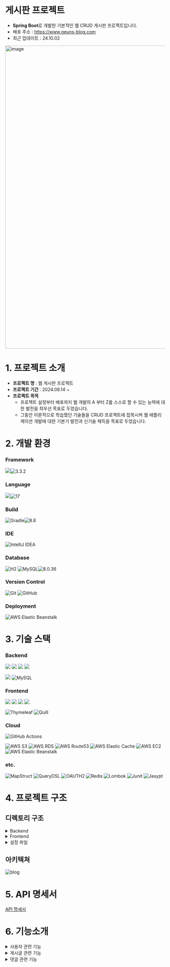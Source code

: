 # 게시판 프로젝트
- **Spring Boot**로 개발한 기본적인 웹 CRUD 게시판 프로젝트입니다.
- 배포 주소 : https://www.geuns-blog.com
- 최근 업데이트 : 24.10.02

<img width="956" alt="image" src="https://github.com/user-attachments/assets/75a4408d-11b3-4715-a4fa-37aad18b8c42">

# 1. 프로젝트 소개
- **프로젝트 명** : 웹 게시판 프로젝트
- **프로젝트 기간** : 2024.08.14 ~
- **프로젝트 목적**
  - 프로젝트 설정부터 배포까지 웹 개발의 A 부터 Z를 스스로 할 수 있는 능력에 대한 발전을 최우선 목표로 두었습니다.
  - 그동안 이론적으로 학습했던 기술들을 CRUD 프로젝트에 접목시켜 웹 애플리케이션 개발에 대한 기본기 발전과 신기술 체득을 목표로 두었습니다.

 # 2. 개발 환경

### Framework 
<img src="https://img.shields.io/badge/springboot-6DB33F?style=for-the-badge&logo=springboot&logoColor=white">![3.3.2](https://img.shields.io/badge/3.3.2-%23000000?style=for-the-badge&logo=3.3.2&logoColor=white)

### Language
<img src="https://img.shields.io/badge/Java-ED8B00?style=for-the-badge&logo=openjdk&logoColor=white">![17](https://img.shields.io/badge/17-%23000000?style=for-the-badge&logo=17&logoColor=white)
 
### Build
![Gradle](https://img.shields.io/badge/Gradle-02303A.svg?style=for-the-badge&logo=Gradle&logoColor=white)![8.8](https://img.shields.io/badge/8.8-%23000000?style=for-the-badge&logo=8.8&logoColor=white)

### IDE
![IntelliJ IDEA](https://img.shields.io/badge/IntelliJIDEA-000000.svg?style=for-the-badge&logo=intellij-idea&logoColor=white)

### Database
![H2](https://img.shields.io/badge/H2-%230854C1?style=for-the-badge&logo=H2&logoColor=white)
![MySQL](https://img.shields.io/badge/mysql-4479A1.svg?style=for-the-badge&logo=mysql&logoColor=white)![8.0.36](https://img.shields.io/badge/8.0.36-%23000000?style=for-the-badge&logo=8.0.36&logoColor=white)

### Version Control
![Git](https://img.shields.io/badge/git-%23F05033.svg?style=for-the-badge&logo=git&logoColor=white)
![GitHub](https://img.shields.io/badge/github-%23121011.svg?style=for-the-badge&logo=github&logoColor=white)

### Deployment
![AWS Elastic Beanstalk](https://img.shields.io/badge/amazon%20elastic%20beanstalk-%2383B81A?style=for-the-badge&logo=amazonelb&logoColor=white)

# 3. 기술 스택

### Backend

<img src="https://img.shields.io/badge/Java-ED8B00?style=for-the-badge&logo=openjdk&logoColor=white"> <img src="https://img.shields.io/badge/spring-6DB33F?style=for-the-badge&logo=spring&logoColor=white"> <img src="https://img.shields.io/badge/springboot-6DB33F?style=for-the-badge&logo=springboot&logoColor=white"> <img src="https://img.shields.io/badge/Spring_Security-6DB33F?style=for-the-badge&logo=Spring-Security&logoColor=white">

<img src="https://img.shields.io/badge/Hibernate-59666C?style=for-the-badge&logo=Hibernate&logoColor=white"> ![MySQL](https://img.shields.io/badge/mysql-4479A1.svg?style=for-the-badge&logo=mysql&logoColor=white)

### Frontend

<img src="https://img.shields.io/badge/HTML-239120?style=for-the-badge&logo=html5&logoColor=white"> <img src="https://img.shields.io/badge/CSS-239120?&style=for-the-badge&logo=css3&logoColor=white"> <img src="https://img.shields.io/badge/JavaScript-F7DF1E?style=for-the-badge&logo=JavaScript&logoColor=white"> <img src="https://img.shields.io/badge/Bootstrap-563D7C?style=for-the-badge&logo=bootstrap&logoColor=white">

![Thymeleaf](https://img.shields.io/badge/Thymeleaf-%23005C0F.svg?style=for-the-badge&logo=Thymeleaf&logoColor=white) ![Quill](https://img.shields.io/badge/Quill-52B0E7?style=for-the-badge&logo=apache&logoColor=white)

### Cloud

![GitHub Actions](https://img.shields.io/badge/github%20actions-%232671E5.svg?style=for-the-badge&logo=githubactions&logoColor=white) 

![AWS S3](https://img.shields.io/badge/Amazon%20S3-569A31?style=for-the-badge&logo=Amazon%20S3&logoColor=white)
![AWS RDS](https://img.shields.io/badge/amazon%20rds-%23527FFF?style=for-the-badge&logo=amazon%20rds&logoColor=white)
![AWS Route53](https://img.shields.io/badge/amazon%20route53-%238C4FFF?style=for-the-badge&logo=amazonroute53&logoColor=white)
![AWS Elastic Cache](https://img.shields.io/badge/amazon%20elasticache-%23C925D1?style=for-the-badge&logo=amazonelasticache&logoColor=white)
![AWS EC2](https://img.shields.io/badge/amazon%20ec2-%23FF9900?style=for-the-badge&logo=amazonec2&logoColor=white)
![AWS Elastic Beanstalk](https://img.shields.io/badge/amazon%20elastic%20beanstalk-%2383B81A?style=for-the-badge&logo=amazonelb&logoColor=white)


### etc.

![MapStruct](https://img.shields.io/badge/mapstruct-%23D0271D?style=for-the-badge&logo=map%20struct&logoColor=white)
![QueryDSL](https://img.shields.io/badge/querydsl-%2331A8FF?style=for-the-badge&logoColor=white)
![OAUTH2](https://img.shields.io/badge/oauth2-%23000B1D?style=for-the-badge&logoColor=white)
![Redis](https://img.shields.io/badge/redis-%23DD0031.svg?style=for-the-badge&logo=redis&logoColor=white)
![Lombok](https://img.shields.io/badge/lombok-%23FF0000?style=for-the-badge&logoColor=white)
![Junit](https://img.shields.io/badge/junit5-%2325A162?style=for-the-badge&logo=junit5&logoColor=white)
![Jasypt](https://img.shields.io/badge/jasypt-%2341454A?style=for-the-badge&logoColor=white)

# 4. 프로젝트 구조

## 디렉토리 구조

<details>
  <summary>Backend</summary>
  <pre>
    <code>
📦java
 ┗ 📂com
 ┃ ┗ 📂spring
 ┃ ┃ ┗ 📂blog
 ┃ ┃ ┃ ┣ 📂common
 ┃ ┃ ┃ ┃ ┣ 📂annotation
 ┃ ┃ ┃ ┃ ┃ ┣ 📜CommentResponseMapping.java
 ┃ ┃ ┃ ┃ ┃ ┣ 📜ConditionalValidation.java
 ┃ ┃ ┃ ┃ ┃ ┣ 📜CurrentUser.java
 ┃ ┃ ┃ ┃ ┃ ┣ 📜DuplicateCheck.java
 ┃ ┃ ┃ ┃ ┃ ┣ 📜EncodeMapping.java
 ┃ ┃ ┃ ┃ ┃ ┣ 📜NotBlankContent.java
 ┃ ┃ ┃ ┃ ┃ ┣ 📜UserKey.java
 ┃ ┃ ┃ ┃ ┃ ┗ 📜ValidArticleSearchRequest.java
 ┃ ┃ ┃ ┃ ┣ 📂aop
 ┃ ┃ ┃ ┃ ┃ ┣ 📜DuplicateCheckAspect.java
 ┃ ┃ ┃ ┃ ┃ ┣ 📜Pointcuts.java
 ┃ ┃ ┃ ┃ ┃ ┗ 📜TransactionalLoggingAspect.java
 ┃ ┃ ┃ ┃ ┣ 📂argumentResolver
 ┃ ┃ ┃ ┃ ┃ ┣ 📜CurrentUserArgumentResolver.java
 ┃ ┃ ┃ ┃ ┃ ┗ 📜UserKeyArgumentResolver.java
 ┃ ┃ ┃ ┃ ┣ 📂config
 ┃ ┃ ┃ ┃ ┃ ┣ 📂authority
 ┃ ┃ ┃ ┃ ┃ ┃ ┗ 📜CustomAuthorityMapper.java
 ┃ ┃ ┃ ┃ ┃ ┣ 📂configs
 ┃ ┃ ┃ ┃ ┃ ┃ ┣ 📜AppConfig.java
 ┃ ┃ ┃ ┃ ┃ ┃ ┣ 📜AsyncConfig.java
 ┃ ┃ ┃ ┃ ┃ ┃ ┣ 📜CacheConfig.java
 ┃ ┃ ┃ ┃ ┃ ┃ ┣ 📜JasyptConfig.java
 ┃ ┃ ┃ ┃ ┃ ┃ ┣ 📜RedisConfig.java
 ┃ ┃ ┃ ┃ ┃ ┃ ┣ 📜S3Config.java
 ┃ ┃ ┃ ┃ ┃ ┃ ┣ 📜WebMvcConfig.java
 ┃ ┃ ┃ ┃ ┃ ┃ ┗ 📜WebOAuthSecurityConfig.java
 ┃ ┃ ┃ ┃ ┃ ┗ 📂oauth
 ┃ ┃ ┃ ┃ ┃ ┃ ┣ 📂logoutHandler
 ┃ ┃ ┃ ┃ ┃ ┃ ┃ ┣ 📜AbstractOAuth2LogoutHandler.java
 ┃ ┃ ┃ ┃ ┃ ┃ ┃ ┣ 📜CustomLogoutSuccessHandler.java
 ┃ ┃ ┃ ┃ ┃ ┃ ┃ ┣ 📜GoogleLogoutHandler.java
 ┃ ┃ ┃ ┃ ┃ ┃ ┃ ┣ 📜KakaoLogoutHandler.java
 ┃ ┃ ┃ ┃ ┃ ┃ ┃ ┣ 📜KakaoProperties.java
 ┃ ┃ ┃ ┃ ┃ ┃ ┃ ┗ 📜NaverLogoutHandler.java
 ┃ ┃ ┃ ┃ ┃ ┃ ┣ 📜CustomOAuth2SuccessHandler.java
 ┃ ┃ ┃ ┃ ┃ ┃ ┗ 📜LoginFailureHandler.java
 ┃ ┃ ┃ ┃ ┣ 📂converters
 ┃ ┃ ┃ ┃ ┃ ┣ 📂utils
 ┃ ┃ ┃ ┃ ┃ ┃ ┣ 📜CookieUtil.java
 ┃ ┃ ┃ ┃ ┃ ┃ ┗ 📜OAuthAttributesUtils.java
 ┃ ┃ ┃ ┃ ┃ ┣ 📜DelegatingOAuth2LogoutHandler.java
 ┃ ┃ ┃ ┃ ┃ ┣ 📜DelegatingProviderUserConverter.java
 ┃ ┃ ┃ ┃ ┃ ┣ 📜OAuth2GoogleProviderUserConverter.java
 ┃ ┃ ┃ ┃ ┃ ┣ 📜OAuth2KakaoOidcProviderUserConverter.java
 ┃ ┃ ┃ ┃ ┃ ┣ 📜OAuth2KakaoProviderUserConverter.java
 ┃ ┃ ┃ ┃ ┃ ┣ 📜OAuth2NaverProviderUserConverter.java
 ┃ ┃ ┃ ┃ ┃ ┗ 📜ProviderUserRequest.java
 ┃ ┃ ┃ ┃ ┣ 📂enums
 ┃ ┃ ┃ ┃ ┃ ┣ 📜CacheType.java
 ┃ ┃ ┃ ┃ ┃ ┣ 📜SearchType.java
 ┃ ┃ ┃ ┃ ┃ ┗ 📜SocialType.java
 ┃ ┃ ┃ ┃ ┣ 📂events
 ┃ ┃ ┃ ┃ ┃ ┣ 📜ApplicationEventListener.java
 ┃ ┃ ┃ ┃ ┃ ┣ 📜ArticleDeletedEvent.java
 ┃ ┃ ┃ ┃ ┃ ┗ 📜UserDeletedEvent.java
 ┃ ┃ ┃ ┃ ┣ 📂Interceptors
 ┃ ┃ ┃ ┃ ┃ ┣ 📂queryCounter
 ┃ ┃ ┃ ┃ ┃ ┃ ┣ 📜ConProxyHandler.java
 ┃ ┃ ┃ ┃ ┃ ┃ ┣ 📜QueryCounter.java
 ┃ ┃ ┃ ┃ ┃ ┃ ┣ 📜QueryCounterAop.java
 ┃ ┃ ┃ ┃ ┃ ┃ ┗ 📜QueryCounterInterceptor.java
 ┃ ┃ ┃ ┃ ┃ ┣ 📜ExecutionTimeInterceptor.java
 ┃ ┃ ┃ ┃ ┃ ┗ 📜FileCleanUpInterceptor.java
 ┃ ┃ ┃ ┃ ┗ 📜SetupData.java
 ┃ ┃ ┃ ┣ 📂controller
 ┃ ┃ ┃ ┃ ┣ 📂advice
 ┃ ┃ ┃ ┃ ┃ ┣ 📜ApiControllerAdvice.java
 ┃ ┃ ┃ ┃ ┃ ┗ 📜ViewControllerAdvice.java
 ┃ ┃ ┃ ┃ ┣ 📂api
 ┃ ┃ ┃ ┃ ┃ ┣ 📜ApiResponse.java
 ┃ ┃ ┃ ┃ ┃ ┣ 📜BlogApiController.java
 ┃ ┃ ┃ ┃ ┃ ┣ 📜CommentApiController.java
 ┃ ┃ ┃ ┃ ┃ ┣ 📜LocalFileController.java
 ┃ ┃ ┃ ┃ ┃ ┣ 📜S3Controller.java
 ┃ ┃ ┃ ┃ ┃ ┣ 📜UserApiController.java
 ┃ ┃ ┃ ┃ ┃ ┗ 📜UserVerifyApiController.java
 ┃ ┃ ┃ ┃ ┣ 📂dto
 ┃ ┃ ┃ ┃ ┃ ┗ 📂request
 ┃ ┃ ┃ ┃ ┃ ┃ ┣ 📜ArticleRequest.java
 ┃ ┃ ┃ ┃ ┃ ┃ ┣ 📜ArticleSearchRequest.java
 ┃ ┃ ┃ ┃ ┃ ┃ ┣ 📜CommentRequest.java
 ┃ ┃ ┃ ┃ ┃ ┃ ┣ 📜EditUserRequest.java
 ┃ ┃ ┃ ┃ ┃ ┃ ┣ 📜EmailRequest.java
 ┃ ┃ ┃ ┃ ┃ ┃ ┣ 📜EmailVerifyCodeRequest.java
 ┃ ┃ ┃ ┃ ┃ ┃ ┣ 📜FormAddUserRequest.java
 ┃ ┃ ┃ ┃ ┃ ┃ ┣ 📜NewPasswordRequest.java
 ┃ ┃ ┃ ┃ ┃ ┃ ┣ 📜OAuthAddUserRequest.java
 ┃ ┃ ┃ ┃ ┃ ┃ ┣ 📜PhoneNumberRequest.java
 ┃ ┃ ┃ ┃ ┃ ┃ ┗ 📜SmsVerifyCodeRequest.java
 ┃ ┃ ┃ ┃ ┣ 📂validator
 ┃ ┃ ┃ ┃ ┃ ┣ 📜ArticleSearchRequestValidator.java
 ┃ ┃ ┃ ┃ ┃ ┣ 📜ConditionalValidator.java
 ┃ ┃ ┃ ┃ ┃ ┗ 📜NotBlankContentValidator.java
 ┃ ┃ ┃ ┃ ┗ 📂view
 ┃ ┃ ┃ ┃ ┃ ┣ 📜BlogViewController.java
 ┃ ┃ ┃ ┃ ┃ ┗ 📜UserViewController.java
 ┃ ┃ ┃ ┣ 📂domain
 ┃ ┃ ┃ ┃ ┣ 📜Article.java
 ┃ ┃ ┃ ┃ ┣ 📜ArticleImages.java
 ┃ ┃ ┃ ┃ ┣ 📜ArticleLikes.java
 ┃ ┃ ┃ ┃ ┣ 📜BaseEntity.java
 ┃ ┃ ┃ ┃ ┣ 📜Comment.java
 ┃ ┃ ┃ ┃ ┗ 📜User.java
 ┃ ┃ ┃ ┣ 📂exception
 ┃ ┃ ┃ ┃ ┣ 📂duplicate
 ┃ ┃ ┃ ┃ ┃ ┣ 📜DuplicateException.java
 ┃ ┃ ┃ ┃ ┃ ┣ 📜EmailDuplicateException.java
 ┃ ┃ ┃ ┃ ┃ ┣ 📜NicknameDuplicateException.java
 ┃ ┃ ┃ ┃ ┃ ┗ 📜PhoneNumberDuplicateException.java
 ┃ ┃ ┃ ┃ ┣ 📜EmailSendException.java
 ┃ ┃ ┃ ┃ ┣ 📜ResponseStatusException.java
 ┃ ┃ ┃ ┃ ┣ 📜SmsException.java
 ┃ ┃ ┃ ┃ ┗ 📜VerificationException.java
 ┃ ┃ ┃ ┣ 📂mapper
 ┃ ┃ ┃ ┃ ┣ 📜ArticleMapper.java
 ┃ ┃ ┃ ┃ ┣ 📜CommentMapper.java
 ┃ ┃ ┃ ┃ ┣ 📜CommentResponseMapper.java
 ┃ ┃ ┃ ┃ ┣ 📜PasswordEncoderMapper.java
 ┃ ┃ ┃ ┃ ┗ 📜UserMapper.java
 ┃ ┃ ┃ ┣ 📂model
 ┃ ┃ ┃ ┃ ┣ 📂social
 ┃ ┃ ┃ ┃ ┃ ┣ 📜GoogleUser.java
 ┃ ┃ ┃ ┃ ┃ ┣ 📜KakaoOidcUser.java
 ┃ ┃ ┃ ┃ ┃ ┣ 📜KakaoUser.java
 ┃ ┃ ┃ ┃ ┃ ┗ 📜NaverUser.java
 ┃ ┃ ┃ ┃ ┣ 📜Attributes.java
 ┃ ┃ ┃ ┃ ┣ 📜FormUser.java
 ┃ ┃ ┃ ┃ ┣ 📜OAuth2ProviderUser.java
 ┃ ┃ ┃ ┃ ┣ 📜PrincipalUser.java
 ┃ ┃ ┃ ┃ ┗ 📜ProviderUser.java
 ┃ ┃ ┃ ┣ 📂repository
 ┃ ┃ ┃ ┃ ┣ 📜ArticleImagesRepository.java
 ┃ ┃ ┃ ┃ ┣ 📜ArticleLikesRepository.java
 ┃ ┃ ┃ ┃ ┣ 📜BlogQueryRepository.java
 ┃ ┃ ┃ ┃ ┣ 📜BlogRepository.java
 ┃ ┃ ┃ ┃ ┣ 📜BulkInsertRepository.java
 ┃ ┃ ┃ ┃ ┣ 📜CommentRepository.java
 ┃ ┃ ┃ ┃ ┣ 📜UserQueryRepository.java
 ┃ ┃ ┃ ┃ ┗ 📜UserRepository.java
 ┃ ┃ ┃ ┣ 📂service
 ┃ ┃ ┃ ┃ ┣ 📂dto
 ┃ ┃ ┃ ┃ ┃ ┣ 📂request
 ┃ ┃ ┃ ┃ ┃ ┃ ┣ 📜ArticleSearchServiceRequest.java
 ┃ ┃ ┃ ┃ ┃ ┃ ┣ 📜ArticleServiceRequest.java
 ┃ ┃ ┃ ┃ ┃ ┃ ┣ 📜CommentServiceRequest.java
 ┃ ┃ ┃ ┃ ┃ ┃ ┣ 📜EditUserServiceRequest.java
 ┃ ┃ ┃ ┃ ┃ ┃ ┣ 📜FormAddUserServiceRequest.java
 ┃ ┃ ┃ ┃ ┃ ┃ ┣ 📜NewPasswordServiceRequest.java
 ┃ ┃ ┃ ┃ ┃ ┃ ┗ 📜OAuthAddUserServiceRequest.java
 ┃ ┃ ┃ ┃ ┃ ┗ 📂response
 ┃ ┃ ┃ ┃ ┃ ┃ ┣ 📜AddArticleViewResponse.java
 ┃ ┃ ┃ ┃ ┃ ┃ ┣ 📜ArticleInfo.java
 ┃ ┃ ┃ ┃ ┃ ┃ ┣ 📜ArticleListViewResponse.java
 ┃ ┃ ┃ ┃ ┃ ┃ ┣ 📜ArticleResponse.java
 ┃ ┃ ┃ ┃ ┃ ┃ ┣ 📜ArticleViewResponse.java
 ┃ ┃ ┃ ┃ ┃ ┃ ┣ 📜CommentResponse.java
 ┃ ┃ ┃ ┃ ┃ ┃ ┣ 📜LikeResponse.java
 ┃ ┃ ┃ ┃ ┃ ┃ ┣ 📜PageResponse.java
 ┃ ┃ ┃ ┃ ┃ ┃ ┣ 📜UserInfo.java
 ┃ ┃ ┃ ┃ ┃ ┃ ┗ 📜UserInfoResponse.java
 ┃ ┃ ┃ ┃ ┣ 📂file
 ┃ ┃ ┃ ┃ ┃ ┣ 📜FileService.java
 ┃ ┃ ┃ ┃ ┃ ┣ 📜LocalFileService.java
 ┃ ┃ ┃ ┃ ┃ ┗ 📜S3FileService.java
 ┃ ┃ ┃ ┃ ┣ 📂oauth
 ┃ ┃ ┃ ┃ ┃ ┣ 📂unlink
 ┃ ┃ ┃ ┃ ┃ ┃ ┣ 📜AbstractOAuthUnlinkService.java
 ┃ ┃ ┃ ┃ ┃ ┃ ┣ 📜DelegatingOAuth2UnlinkHandler.java
 ┃ ┃ ┃ ┃ ┃ ┃ ┣ 📜GoogleUnlinkService.java
 ┃ ┃ ┃ ┃ ┃ ┃ ┣ 📜KakaoUnlinkService.java
 ┃ ┃ ┃ ┃ ┃ ┃ ┣ 📜NaverUnlinkService.java
 ┃ ┃ ┃ ┃ ┃ ┃ ┗ 📜OAuth2UnlinkService.java
 ┃ ┃ ┃ ┃ ┃ ┣ 📜AbstractOAuth2UserService.java
 ┃ ┃ ┃ ┃ ┃ ┣ 📜CustomOAuth2UserService.java
 ┃ ┃ ┃ ┃ ┃ ┗ 📜CustomOidcUserService.java
 ┃ ┃ ┃ ┃ ┣ 📂security
 ┃ ┃ ┃ ┃ ┃ ┣ 📜ArticleSecurity.java
 ┃ ┃ ┃ ┃ ┃ ┗ 📜CommentSecurity.java
 ┃ ┃ ┃ ┃ ┣ 📂sms
 ┃ ┃ ┃ ┃ ┃ ┣ 📜DevMessageService.java
 ┃ ┃ ┃ ┃ ┃ ┣ 📜MessageService.java
 ┃ ┃ ┃ ┃ ┃ ┗ 📜ProdMessageService.java
 ┃ ┃ ┃ ┃ ┣ 📜BlogService.java
 ┃ ┃ ┃ ┃ ┣ 📜CacheService.java
 ┃ ┃ ┃ ┃ ┣ 📜CommentService.java
 ┃ ┃ ┃ ┃ ┣ 📜CustomUserDetailsService.java
 ┃ ┃ ┃ ┃ ┣ 📜DuplicateCheckService.java
 ┃ ┃ ┃ ┃ ┣ 📜UserService.java
 ┃ ┃ ┃ ┃ ┣ 📜ValidationService.java
 ┃ ┃ ┃ ┃ ┗ 📜VerificationService.java
 ┃ ┃ ┃ ┗ 📜BlogApplication.java
    </code>
  </pre>
</details>

<details>
  <summary>Frontend</summary>
  <pre>
    <code>
📦resources
 ┣ 📂static
 ┃ ┣ 📂images
 ┃ ┃ ┣ 📜comment.png
 ┃ ┃ ┣ 📜google.png
 ┃ ┃ ┣ 📜icon_like_off.png
 ┃ ┃ ┣ 📜icon_like_on.png
 ┃ ┃ ┣ 📜kakao.png
 ┃ ┃ ┣ 📜menu.png
 ┃ ┃ ┣ 📜naver.png
 ┃ ┃ ┗ 📜views.png
 ┃ ┣ 📂js
 ┃ ┃ ┣ 📂article
 ┃ ┃ ┃ ┣ 📜article.js
 ┃ ┃ ┃ ┣ 📜articleMain.js
 ┃ ┃ ┃ ┣ 📜comment.js
 ┃ ┃ ┃ ┗ 📜like.js
 ┃ ┃ ┣ 📂login
 ┃ ┃ ┃ ┣ 📜screenToggle.js
 ┃ ┃ ┃ ┗ 📜validation.js
 ┃ ┃ ┣ 📜editComment.js
 ┃ ┃ ┣ 📜loadPage.js
 ┃ ┃ ┣ 📜search.js
 ┃ ┃ ┣ 📜searchPageEvents.js
 ┃ ┃ ┗ 📜utils.js
 ┃ ┣ 📂style
 ┃ ┃ ┣ 📜500.css
 ┃ ┃ ┣ 📜article.css
 ┃ ┃ ┣ 📜articleList.css
 ┃ ┃ ┣ 📜loginPage.css
 ┃ ┃ ┣ 📜phone-number.css
 ┃ ┃ ┗ 📜signup.css
 ┃ ┗ 📜favicon.ico
 ┣ 📂templates
 ┃ ┣ 📂error
 ┃ ┃ ┣ 📜403.html
 ┃ ┃ ┣ 📜404.html
 ┃ ┃ ┗ 📜500.html
 ┃ ┣ 📂fragments
 ┃ ┃ ┗ 📜header.html
 ┃ ┣ 📜article.html
 ┃ ┣ 📜articleList.html
 ┃ ┣ 📜email-request.html
 ┃ ┣ 📜login.html
 ┃ ┣ 📜newArticle.html
 ┃ ┣ 📜oauthSignup.html
 ┃ ┣ 📜phone-number-request.html
 ┃ ┗ 📜userInfo.html
 ┗ 📜messages.properties
    </code>
  </pre>
</details>  

<details>
  <summary>설정 파일</summary>
  <pre>
    <code>
📦resources
 ┣ 📜application-dev.yml
 ┣ 📜application-local.yml
 ┣ 📜application-prod.yml
 ┣ 📜application-test.yml
 ┗ 📜application.yml
    </code>
  </pre>
</details>

## 아키텍쳐

![blog](https://github.com/user-attachments/assets/283fd49e-e568-4789-bd8e-a3e96174212b)


# 5. API 명세서

[API 명세서](https://documenter.getpostman.com/view/29486061/2sAXqwYKR3)

# 6. 기능소개

<details>
  <summary>사용자 관련 기능</summary>
  <h3>폼 회원가입</h3>
  <img src="https://github.com/user-attachments/assets/a3f66f32-68bb-4ac7-817b-2c1c82e1feac">
  <li>사용자 정보를 입력받아 기본적인 폼 회원가입을 시도합니다.</li>
  <li>중복된 정보나 유효성 검사에 실패할 경우 회원가입에 실패합니다.</li>

  <h3>소셜 회원가입</h3>
  <img src="https://github.com/user-attachments/assets/9d533cd5-d6c5-4e6d-b8a0-5e324cfad18a">
  <li>OAuth로 사용자의 기본 정보와 추가 정보를 받아 회원가입을 시도합니다.</li>
  <li>중복된 정보나 유효성 검사에 실패할 경우 회원가입에 실패합니다.</li>

  <h3>정보 수정</h3>
  <img src="https://github.com/user-attachments/assets/5059f7d8-5b16-49a0-8a21-a56d038d9401">
  <li>사용자의 닉네임과 프로필 이미지 정보를 수정합니다.</li>

  <h3>이메일 찾기</h3>
  <img src="https://github.com/user-attachments/assets/7d7e1b51-ba37-471d-ac1a-9012e158ad81">
  <li>전화번호를 입력받아 SMS 인증 서비스로 가입했던 이메일을 찾습니다.</li>

  <h3>비밀번호 재설정</h3>
  <img src="https://github.com/user-attachments/assets/5d63996d-9f9e-4d55-bfb8-13a2d247aad8">
  <li>이메일을 입력받아 이메일 인증 서비스로 비밀번호 재설정을 시도합니다.</li>
  <li>소셜 회원가입이 아닌 폼 회원가입 사용자만 비밀번호 재설정이 가능합니다.</li>
</details>

<details>
  <summary>게시글 관련 기능</summary>
</details>

<details>
  <summary>댓글 관련 기능</summary>
</details>
